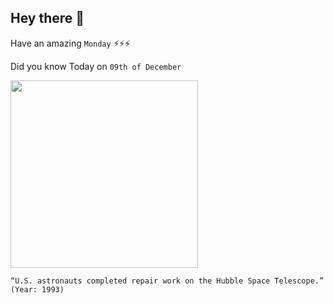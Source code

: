 ## Hey there 👋
Have an amazing `Monday` ⚡⚡⚡

Did you know Today on `09th of December`
 
 [<img src="https://www.nasa.gov/sites/default/files/thumbnails/image/sts61inspace_full.jpg" width="300" />](https://www.nasa.gov/mission_pages/hubble/servicing/index.html) 
 ```
“U.S. astronauts completed repair work on the Hubble Space Telescope.” (Year: 1993)
```
